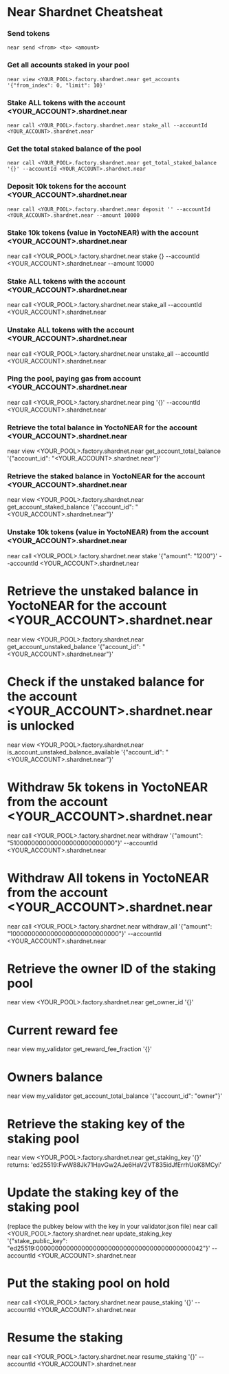 # Near Shardnet Cheatsheat

### Send tokens
  ```
  near send <from> <to> <amount>
  ```

### Get all accounts staked in your pool
  ```
  near view <YOUR_POOL>.factory.shardnet.near get_accounts '{"from_index": 0, "limit": 10}'
  ```

### Stake ALL tokens with the account <YOUR_ACCOUNT>.shardnet.near
  ```
  near call <YOUR_POOL>.factory.shardnet.near stake_all --accountId <YOUR_ACCOUNT>.shardnet.near
  ```
### Get the total staked balance of the pool
  ```
  near call <YOUR_POOL>.factory.shardnet.near get_total_staked_balance '{}' --accountId <YOUR_ACCOUNT>.shardnet.near
  ```
### Deposit 10k tokens for the account <YOUR_ACCOUNT>.shardnet.near
  ```
  near call <YOUR_POOL>.factory.shardnet.near deposit '' --accountId <YOUR_ACCOUNT>.shardnet.near --amount 10000
  ```
### Stake 10k tokens (value in YoctoNEAR) with the account <YOUR_ACCOUNT>.shardnet.near
near call <YOUR_POOL>.factory.shardnet.near stake {} --accountId <YOUR_ACCOUNT>.shardnet.near --amount 10000

### Stake ALL tokens with the account <YOUR_ACCOUNT>.shardnet.near
near call <YOUR_POOL>.factory.shardnet.near stake_all --accountId <YOUR_ACCOUNT>.shardnet.near

### Unstake ALL tokens with the account <YOUR_ACCOUNT>.shardnet.near
near call <YOUR_POOL>.factory.shardnet.near unstake_all --accountId <YOUR_ACCOUNT>.shardnet.near

### Ping the pool, paying gas from account <YOUR_ACCOUNT>.shardnet.near
near call <YOUR_POOL>.factory.shardnet.near ping '{}' --accountId <YOUR_ACCOUNT>.shardnet.near

### Retrieve the total balance in YoctoNEAR for the account <YOUR_ACCOUNT>.shardnet.near
near view <YOUR_POOL>.factory.shardnet.near get_account_total_balance '{"account_id": "<YOUR_ACCOUNT>.shardnet.near"}'

### Retrieve the staked balance in YoctoNEAR for the account <YOUR_ACCOUNT>.shardnet.near
near view <YOUR_POOL>.factory.shardnet.near get_account_staked_balance '{"account_id": "<YOUR_ACCOUNT>.shardnet.near"}'

### Unstake 10k tokens (value in YoctoNEAR) from the account <YOUR_ACCOUNT>.shardnet.near
near call <YOUR_POOL>.factory.shardnet.near stake '{"amount": "1200"}' --accountId <YOUR_ACCOUNT>.shardnet.near

# Retrieve the unstaked balance in YoctoNEAR for the account <YOUR_ACCOUNT>.shardnet.near
near view <YOUR_POOL>.factory.shardnet.near get_account_unstaked_balance '{"account_id": "<YOUR_ACCOUNT>.shardnet.near"}'

# Check if the unstaked balance for the account <YOUR_ACCOUNT>.shardnet.near is unlocked
near view <YOUR_POOL>.factory.shardnet.near is_account_unstaked_balance_available '{"account_id": "<YOUR_ACCOUNT>.shardnet.near"}'

# Withdraw 5k tokens in YoctoNEAR from the account <YOUR_ACCOUNT>.shardnet.near
near call <YOUR_POOL>.factory.shardnet.near withdraw '{"amount": "5100000000000000000000000000"}' --accountId <YOUR_ACCOUNT>.shardnet.near

# Withdraw All tokens in YoctoNEAR from the account <YOUR_ACCOUNT>.shardnet.near
near call <YOUR_POOL>.factory.shardnet.near withdraw_all '{"amount": "10000000000000000000000000000"}' --accountId <YOUR_ACCOUNT>.shardnet.near

# Retrieve the owner ID of the staking pool
near view <YOUR_POOL>.factory.shardnet.near get_owner_id '{}'

# Current reward fee
near view my_validator get_reward_fee_fraction '{}'

# Owners balance
near view my_validator get_account_total_balance '{"account_id": "owner"}'

# Retrieve the staking key of the staking pool
near view <YOUR_POOL>.factory.shardnet.near get_staking_key '{}'
returns: 'ed25519:FwW88Jk71HavGw2AJe6HaV2VT835idJfErrhUoK8MCyi'

# Update the staking key of the staking pool
(replace the pubkey below with the key in your validator.json file)
near call <YOUR_POOL>.factory.shardnet.near update_staking_key '{"stake_public_key": "ed25519:00000000000000000000000000000000000000000042"}' --accountId <YOUR_ACCOUNT>.shardnet.near

# Put the staking pool on hold
near call <YOUR_POOL>.factory.shardnet.near pause_staking '{}' --accountId <YOUR_ACCOUNT>.shardnet.near

# Resume the staking
near call <YOUR_POOL>.factory.shardnet.near resume_staking '{}' --accountId <YOUR_ACCOUNT>.shardnet.near
